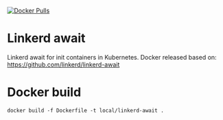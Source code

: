 [![Docker Pulls](https://img.shields.io/docker/pulls/gushcloud/linkerd-await?style=for-the-badge)](https://hub.docker.com/r/gushcloud/linkerd-await)

# Linkerd await
Linkerd await for init containers in Kubernetes. Docker released based on: https://github.com/linkerd/linkerd-await

# Docker build
```
docker build -f Dockerfile -t local/linkerd-await .
```

